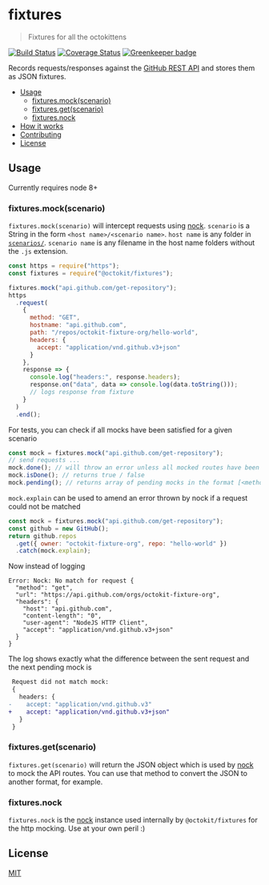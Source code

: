 # fixtures

> Fixtures for all the octokittens

[![Build Status](https://travis-ci.org/octokit/fixtures.svg?branch=master)](https://travis-ci.org/octokit/fixtures)
[![Coverage Status](https://coveralls.io/repos/octokit/fixtures/badge.svg?branch=master)](https://coveralls.io/github/octokit/fixtures?branch=master)
[![Greenkeeper badge](https://badges.greenkeeper.io/octokit/fixtures.svg)](https://greenkeeper.io/)

Records requests/responses against the [GitHub REST API](https://developer.github.com/v3/)
and stores them as JSON fixtures.

- [Usage](#usage)
  - [fixtures.mock(scenario)](#fixturesmockscenario)
  - [fixtures.get(scenario)](#fixturesgetscenario)
  - [fixtures.nock](#fixturesnock)
- [How it works](HOW_IT_WORKS.md)
- [Contributing](CONTRIBUTING.md)
- [License](#license)

## Usage

Currently requires node 8+

### fixtures.mock(scenario)

`fixtures.mock(scenario)` will intercept requests using [nock](https://www.npmjs.com/package/nock).
`scenario` is a String in the form `<host name>/<scenario name>`. `host name`
is any folder in [`scenarios/`](scenarios/). `scenario name` is any filename in
the host name folders without the `.js` extension.

```js
const https = require("https");
const fixtures = require("@octokit/fixtures");

fixtures.mock("api.github.com/get-repository");
https
  .request(
    {
      method: "GET",
      hostname: "api.github.com",
      path: "/repos/octokit-fixture-org/hello-world",
      headers: {
        accept: "application/vnd.github.v3+json"
      }
    },
    response => {
      console.log("headers:", response.headers);
      response.on("data", data => console.log(data.toString()));
      // logs response from fixture
    }
  )
  .end();
```

For tests, you can check if all mocks have been satisfied for a given scenario

```js
const mock = fixtures.mock("api.github.com/get-repository");
// send requests ...
mock.done(); // will throw an error unless all mocked routes have been called
mock.isDone(); // returns true / false
mock.pending(); // returns array of pending mocks in the format [<method> <path>]
```

`mock.explain` can be used to amend an error thrown by nock if a request could
not be matched

```js
const mock = fixtures.mock("api.github.com/get-repository");
const github = new GitHub();
return github.repos
  .get({ owner: "octokit-fixture-org", repo: "hello-world" })
  .catch(mock.explain);
```

Now instead of logging

```
Error: Nock: No match for request {
  "method": "get",
  "url": "https://api.github.com/orgs/octokit-fixture-org",
  "headers": {
    "host": "api.github.com",
    "content-length": "0",
    "user-agent": "NodeJS HTTP Client",
    "accept": "application/vnd.github.v3+json"
  }
}
```

The log shows exactly what the difference between the sent request and the next
pending mock is

```diff
 Request did not match mock:
 {
   headers: {
-    accept: "application/vnd.github.v3"
+    accept: "application/vnd.github.v3+json"
   }
 }
```

### fixtures.get(scenario)

`fixtures.get(scenario)` will return the JSON object which is used by [nock](https://www.npmjs.com/package/nock)
to mock the API routes. You can use that method to convert the JSON to another
format, for example.

### fixtures.nock

`fixtures.nock` is the [nock](https://github.com/node-nock/nock) instance used
internally by `@octokit/fixtures` for the http mocking. Use at your own peril :)

## License

[MIT](LICENSE.md)
